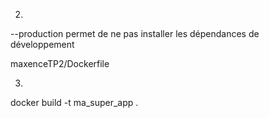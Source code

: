 2.

--production
permet de ne pas installer les dépendances de développement

maxenceTP2/Dockerfile

3. 

docker build -t ma_super_app .


